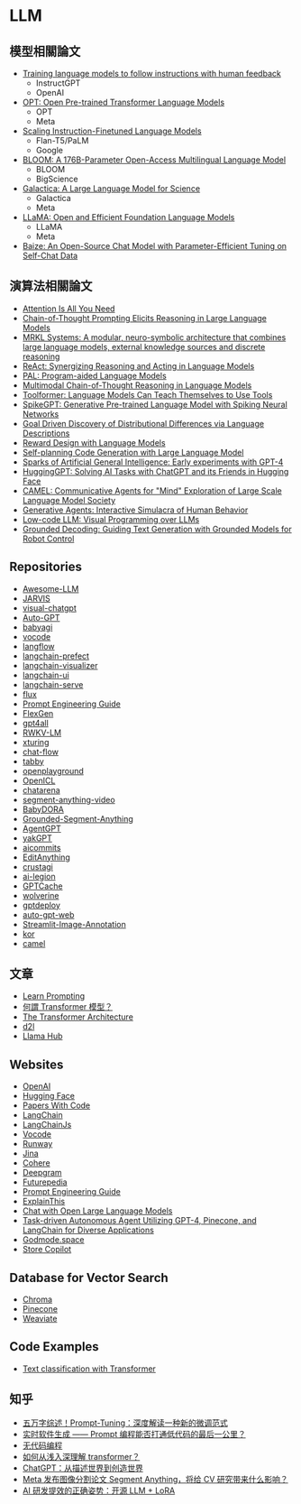 # LLM

## 模型相關論文

- [Training language models to follow instructions with human feedback](https://arxiv.org/pdf/2203.02155.pdf)
  - InstructGPT
  - OpenAI
- [OPT: Open Pre-trained Transformer Language Models](https://arxiv.org/pdf/2205.01068.pdf)
  - OPT
  - Meta
- [Scaling Instruction-Finetuned Language Models](https://arxiv.org/pdf/2210.11416.pdf)
  - Flan-T5/PaLM
  - Google
- [BLOOM: A 176B-Parameter Open-Access Multilingual Language Model](https://arxiv.org/pdf/2211.05100.pdf)
  - BLOOM
  - BigScience
- [Galactica: A Large Language Model for Science](https://arxiv.org/pdf/2211.09085.pdf)
  - Galactica
  - Meta
- [LLaMA: Open and Efficient Foundation Language Models](https://arxiv.org/pdf/2302.13971.pdf)
  - LLaMA
  - Meta
- [Baize: An Open-Source Chat Model with Parameter-Efficient Tuning on Self-Chat Data](https://arxiv.org/pdf/2304.01196v2.pdf)

## 演算法相關論文

- [Attention Is All You Need](https://arxiv.org/pdf/1706.03762.pdf)
- [Chain-of-Thought Prompting Elicits Reasoning in Large Language Models](https://arxiv.org/pdf/2201.11903.pdf)
- [MRKL Systems: A modular, neuro-symbolic architecture that combines large language models, external knowledge sources and discrete reasoning](https://arxiv.org/pdf/2205.00445.pdf)
- [ReAct: Synergizing Reasoning and Acting in Language Models](https://arxiv.org/pdf/2210.03629.pdf)
- [PAL: Program-aided Language Models](https://arxiv.org/pdf/2211.10435.pdf)
- [Multimodal Chain-of-Thought Reasoning in Language Models](https://arxiv.org/pdf/2302.00923.pdf)
- [Toolformer: Language Models Can Teach Themselves to Use Tools](https://arxiv.org/pdf/2302.04761.pdf)
- [SpikeGPT: Generative Pre-trained Language Model with Spiking Neural Networks](https://arxiv.org/pdf/2302.13939.pdf)
- [Goal Driven Discovery of Distributional Differences via Language Descriptions](https://arxiv.org/pdf/2302.14233.pdf)
- [Reward Design with Language Models](https://arxiv.org/pdf/2303.00001.pdf)
- [Self-planning Code Generation with Large Language Model](https://arxiv.org/pdf/2303.06689.pdf)
- [Sparks of Artificial General Intelligence: Early experiments with GPT-4](https://arxiv.org/pdf/2303.12712.pdf)
- [HuggingGPT: Solving AI Tasks with ChatGPT and its Friends in Hugging Face](https://arxiv.org/pdf/2303.17580.pdf)
- [CAMEL: Communicative Agents for "Mind" Exploration of Large Scale Language Model Society](https://arxiv.org/pdf/2303.17760.pdf)
- [Generative Agents: Interactive Simulacra of Human Behavior](https://arxiv.org/pdf/2304.03442.pdf)
- [Low-code LLM: Visual Programming over LLMs](https://arxiv.org/pdf/2304.08103.pdf)
- [Grounded Decoding: Guiding Text Generation with Grounded Models for Robot Control](https://grounded-decoding.github.io/)

## Repositories

- [Awesome-LLM](https://github.com/Hannibal046/Awesome-LLM)
- [JARVIS](https://github.com/microsoft/JARVIS)
- [visual-chatgpt](https://github.com/microsoft/visual-chatgpt)
- [Auto-GPT](https://github.com/Torantulino/Auto-GPT)
- [babyagi](https://github.com/yoheinakajima/babyagi)
- [vocode](https://github.com/vocodedev/vocode-python)
- [langflow](https://github.com/logspace-ai/langflow)
- [langchain-prefect](https://github.com/PrefectHQ/langchain-prefect)
- [langchain-visualizer](https://github.com/amosjyng/langchain-visualizer)
- [langchain-ui](https://github.com/haneyume/langchain-ui)
- [langchain-serve](https://github.com/haneyume/langchain-serve)
- [flux](https://github.com/transmissions11/flux)
- [Prompt Engineering Guide](https://github.com/dair-ai/Prompt-Engineering-Guide)
- [FlexGen](https://github.com/FMInference/FlexGen)
- [gpt4all](https://github.com/nomic-ai/gpt4all)
- [RWKV-LM](https://github.com/BlinkDL/RWKV-LM)
- [xturing](https://github.com/stochasticai/xturing)
- [chat-flow](https://github.com/prompt-engineering/chat-flow)
- [tabby](https://github.com/TabbyML/tabby)
- [openplayground](https://github.com/nat/openplayground)
- [OpenICL](https://github.com/Shark-NLP/OpenICL)
- [chatarena](https://github.com/chatarena/chatarena)
- [segment-anything-video](https://github.com/kadirnar/segment-anything-video)
- [BabyDORA](https://github.com/ttizze/BabyDORA)
- [Grounded-Segment-Anything](https://github.com/IDEA-Research/Grounded-Segment-Anything)
- [AgentGPT](https://github.com/reworkd/AgentGPT)
- [yakGPT](https://github.com/yakGPT/yakGPT)
- [aicommits](https://github.com/Nutlope/aicommits)
- [EditAnything](https://github.com/sail-sg/EditAnything)
- [crustagi](https://github.com/lukaesch/crustagi)
- [ai-legion](https://github.com/eumemic/ai-legion)
- [GPTCache](https://github.com/zilliztech/GPTCache)
- [wolverine](https://github.com/biobootloader/wolverine)
- [gptdeploy](https://github.com/jina-ai/gptdeploy)
- [auto-gpt-web](https://github.com/jina-ai/auto-gpt-web)
- [Streamlit-Image-Annotation](https://github.com/hirune924/Streamlit-Image-Annotation)
- [kor](https://github.com/eyurtsev/kor)
- [camel](https://github.com/lightaime/camel)

## 文章

- [Learn Prompting](https://learnprompting.org/docs/intro)
- [何謂 Transformer 模型？](https://blogs.nvidia.com.tw/2022/06/21/what-is-a-transformer-model/)
- [The Transformer Architecture](https://d2l.ai/chapter_attention-mechanisms-and-transformers/transformer.html)
- [d2l](https://d2l.ai/)
- [Llama Hub](https://llamahub.ai/)

## Websites

- [OpenAI](https://openai.com/)
- [Hugging Face](https://huggingface.co/)
- [Papers With Code](https://paperswithcode.com/)
- [LangChain](https://python.langchain.com/en/latest/)
- [LangChainJs](https://js.langchain.com/docs/)
- [Vocode](https://docs.vocode.dev/welcome)
- [Runway](https://runwayml.com/)
- [Jina](https://jina.ai/)
- [Cohere](https://cohere.ai/)
- [Deepgram](https://deepgram.com/)
- [Futurepedia](https://www.futurepedia.io/)
- [Prompt Engineering Guide](https://www.promptingguide.ai/zh)
- [ExplainThis](https://www.explainthis.io/zh-hant/chatgpt)
- [Chat with Open Large Language Models](https://chat.lmsys.org/)
- [Task-driven Autonomous Agent Utilizing GPT-4, Pinecone, and LangChain for Diverse Applications](https://yoheinakajima.com/task-driven-autonomous-agent-utilizing-gpt-4-pinecone-and-langchain-for-diverse-applications/)
- [Godmode.space](https://godmode.space/)
- [Store Copilot](https://copilot.blanklob.com/)

## Database for Vector Search

- [Chroma](https://docs.trychroma.com/)
- [Pinecone](https://www.pinecone.io/)
- [Weaviate](https://weaviate.io/)

## Code Examples

- [Text classification with Transformer](https://keras.io/examples/nlp/text_classification_with_transformer/)

## 知乎

- [五万字综述！Prompt-Tuning：深度解读一种新的微调范式](https://zhuanlan.zhihu.com/p/618871247)
- [实时软件生成 —— Prompt 编程能否打通低代码的最后一公里？](https://zhuanlan.zhihu.com/p/610865447)
- [无代码编程](https://zhuanlan.zhihu.com/p/61288928)
- [如何从浅入深理解 transformer？](https://www.zhihu.com/question/471328838/answer/2864224369)
- [ChatGPT：从描述世界到创造世界](https://zhuanlan.zhihu.com/p/619291742)
- [Meta 发布图像分割论文 Segment Anything，将给 CV 研究带来什么影响？](https://www.zhihu.com/question/593914819/answer/2971080467)
- [AI 研发提效的正确姿势：开源 LLM + LoRA](https://zhuanlan.zhihu.com/p/620236884)

